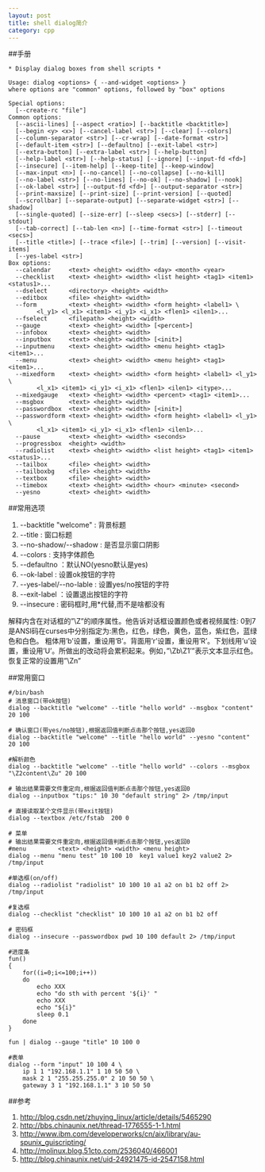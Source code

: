 ```yaml
---
layout: post
title: shell dialog简介
category: cpp
---
```


##手册

	* Display dialog boxes from shell scripts *

	Usage: dialog <options> { --and-widget <options> }
	where options are "common" options, followed by "box" options

	Special options:
	  [--create-rc "file"]
	Common options:
	  [--ascii-lines] [--aspect <ratio>] [--backtitle <backtitle>]
	  [--begin <y> <x>] [--cancel-label <str>] [--clear] [--colors]
	  [--column-separator <str>] [--cr-wrap] [--date-format <str>]
	  [--default-item <str>] [--defaultno] [--exit-label <str>]
	  [--extra-button] [--extra-label <str>] [--help-button]
	  [--help-label <str>] [--help-status] [--ignore] [--input-fd <fd>]
	  [--insecure] [--item-help] [--keep-tite] [--keep-window]
	  [--max-input <n>] [--no-cancel] [--no-collapse] [--no-kill]
	  [--no-label <str>] [--no-lines] [--no-ok] [--no-shadow] [--nook]
	  [--ok-label <str>] [--output-fd <fd>] [--output-separator <str>]
	  [--print-maxsize] [--print-size] [--print-version] [--quoted]
	  [--scrollbar] [--separate-output] [--separate-widget <str>] [--shadow]
	  [--single-quoted] [--size-err] [--sleep <secs>] [--stderr] [--stdout]
	  [--tab-correct] [--tab-len <n>] [--time-format <str>] [--timeout <secs>]
	  [--title <title>] [--trace <file>] [--trim] [--version] [--visit-items]
	  [--yes-label <str>]
	Box options:
	  --calendar     <text> <height> <width> <day> <month> <year>
	  --checklist    <text> <height> <width> <list height> <tag1> <item1> <status1>...
	  --dselect      <directory> <height> <width>
	  --editbox      <file> <height> <width>
	  --form         <text> <height> <width> <form height> <label1> \
			<l_y1> <l_x1> <item1> <i_y1> <i_x1> <flen1> <ilen1>...
	  --fselect      <filepath> <height> <width>
	  --gauge        <text> <height> <width> [<percent>]
	  --infobox      <text> <height> <width>
	  --inputbox     <text> <height> <width> [<init>]
	  --inputmenu    <text> <height> <width> <menu height> <tag1> <item1>...
	  --menu         <text> <height> <width> <menu height> <tag1> <item1>...
	  --mixedform    <text> <height> <width> <form height> <label1> <l_y1> \
			<l_x1> <item1> <i_y1> <i_x1> <flen1> <ilen1> <itype>...
	  --mixedgauge   <text> <height> <width> <percent> <tag1> <item1>...
	  --msgbox       <text> <height> <width>
	  --passwordbox  <text> <height> <width> [<init>]
	  --passwordform <text> <height> <width> <form height> <label1> <l_y1> \
			<l_x1> <item1> <i_y1> <i_x1> <flen1> <ilen1>...
	  --pause        <text> <height> <width> <seconds>
	  --progressbox  <height> <width>
	  --radiolist    <text> <height> <width> <list height> <tag1> <item1> <status1>...
	  --tailbox      <file> <height> <width>
	  --tailboxbg    <file> <height> <width>
	  --textbox      <file> <height> <width>
	  --timebox      <text> <height> <width> <hour> <minute> <second>
	  --yesno        <text> <height> <width>
	  

##常用选项
1. --backtitle "welcome" : 背景标题
2. --title : 窗口标题
3. --no-shadow/--shadow : 是否显示窗口阴影
1. --colors : 支持字体颜色
1. --defaultno ：默认NO(yesno默认是yes)
1. --ok-label : 设置ok按钮的字符
1. --yes-label/--no-lable : 设置yes/no按钮的字符
1. --exit-label ：设置退出按钮的字符
1. --insecure : 密码框时,用*代替,而不是啥都没有

解释内含在对话框的”\Z”的顺序属性。他告诉对话框设置颜色或者视频属性:
0到7是ANSI码在curses中分别指定为:黑色，红色，绿色，黄色，蓝色，紫红色，蓝绿色和白色。
粗体用’b’设置，重设用‘B’。背面用’r’设置，重设用’R’。下划线用’u’设置，重设用’U’。所做出的改动将会累积起来。例如，”\Zb\Z1’”表示文本显示红色。恢复正常的设置用”\Zn”

##常用窗口

	#/bin/bash
	# 消息窗口(带ok按钮)
	dialog --backtitle "welcome" --title "hello world" --msgbox "content" 20 100
	
	# 确认窗口(带yes/no按钮),根据返回值判断点击那个按钮,yes返回0
	dialog --backtitle "welcome" --title "hello world" --yesno "content" 20 100
	
	#解析颜色
	dialog --backtitle "welcome" --title "hello world" --colors --msgbox "\Z2content\Zu" 20 100 
	
	# 输出结果需要文件重定向,根据返回值判断点击那个按钮,yes返回0
	dialog --inputbox "tips:" 10 30 "default string" 2> /tmp/input
	
	# 直接读取某个文件显示(带exit按钮)
	dialog --textbox /etc/fstab  200 0
	
	# 菜单
	# 输出结果需要文件重定向,根据返回值判断点击那个按钮,yes返回0
	#menu         <text> <height> <width> <menu height>
	dialog --menu "menu test" 10 100 10  key1 value1 key2 value2 2> /tmp/input
	
	#单选框(on/off)
	dialog --radiolist "radiolist" 10 100 10 a1 a2 on b1 b2 off 2> /tmp/input
	
	#复选框
	dialog --checklist "checklist" 10 100 10 a1 a2 on b1 b2 off
	
	# 密码框
	dialog --insecure --passwordbox pwd 10 100 default 2> /tmp/input
	
	#进度条
	fun()
	{
		for((i=0;i<=100;i++))                                                                                                                  
		do  
			echo XXX
			echo "do sth with percent '${i}' "
			echo XXX
			echo "${i}"
			sleep 0.1 
		done
	}

	fun | dialog --gauge "title" 10 100 0
	
	#表单
	dialog --form "input" 10 100 4 \ 
		ip 1 1 "192.168.1.1" 1 10 50 50 \
		mask 2 1 "255.255.255.0" 2 10 50 50 \                                                                                                  
		gateway 3 1 "192.168.1.1" 3 10 50 50
	  
##参考
1. <http://blog.csdn.net/zhuying_linux/article/details/5465290>
1. <http://bbs.chinaunix.net/thread-1776555-1-1.html>
1. <http://www.ibm.com/developerworks/cn/aix/library/au-spunix_guiscripting/>
1. <http://molinux.blog.51cto.com/2536040/466001>
1. <http://blog.chinaunix.net/uid-24921475-id-2547158.html>